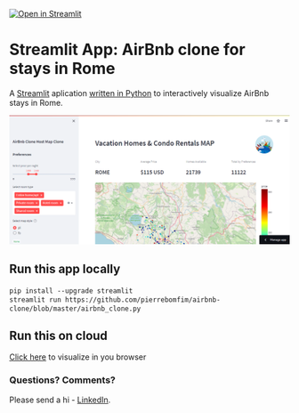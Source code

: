 [![Open in Streamlit](https://static.streamlit.io/badges/streamlit_badge_black_white.svg)](https://pierrebomfim-airbnb-clone-airbnb-clone-fk6mxf.streamlit.app/)

# Streamlit App: AirBnb clone for stays in Rome
A [Streamlit](https://streamlit.io) aplication [written in Python](https://github.com/pierrebomfim/airbnb-clone/blob/master/airbnb_clone.py) to interactively visualize AirBnb stays in Rome.

![Final App Animation](https://github.com/pierrebomfim/airbnb_clone/blob/ad2b484a8ddb09bfe1e065331109cb0fde2d44c7/airbnb_clone.png "AirBnb Clone")

## Run this app locally
```
pip install --upgrade streamlit
streamlit run https://github.com/pierrebomfim/airbnb-clone/blob/master/airbnb_clone.py
```

## Run this on cloud

[Click here](https://pierrebomfim-airbnb-clone-airbnb-clone-fk6mxf.streamlit.app/) to visualize in you browser

### Questions? Comments?

Please send a hi - [LinkedIn](https://www.linkedin.com/in/pierrebomfim/).
